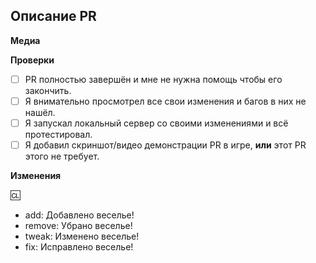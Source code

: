 <!-- ЭТО ШАБЛОН ВАШЕГО PULL REQUEST. Текст между стрелками - это комментарии - они не будут видны в PR. -->

## Описание PR
<!-- Ниже опишите ваш Pull Request. Что он изменяет? На что еще это может повлиять? Постарайтесь описать все внесённые вами изменения! -->

**Медиа**
<!-- Если приемлемо, добавьте скриншоты для демонстрации вашего PR. Если ваш PR представляет собой визуальное изменение, добавьте
скриншоты, иначе он может быть закрыт. -->

**Проверки**
<!-- Выполнение всех следующих действий, если это приемлемо для вида изменений сильно ускорит разбор вашего PR -->
- [ ] PR полностью завершён и мне не нужна помощь чтобы его закончить.
- [ ] Я внимательно просмотрел все свои изменения и багов в них не нашёл.
- [ ] Я запускал локальный сервер со своими изменениями и всё протестировал.
- [ ] Я добавил скриншот/видео демонстрации PR в игре, **или** этот PR этого не требует.

**Изменения**
<!--
Здесь вы можете написать список изменений, который будет автоматически добавлен в игру, когда ваш PR будет принят.

В списке изменений тип значка не является часть предложения, поэтому явно указывайте - Добавлен, Удалён, Изменён.
плохо: - add: Новый инструмент для инженеров
хорошо: - add: Добавлен новый инструмент для инженеров

Вы можете указать своё имя после символа :cl: именно оно будет отображаться в журнале изменений (иначе будет использоваться ваше имя на GitHub)
Например: :cl: Ian

-->

:cl:
- add: Добавлено веселье!
- remove: Убрано веселье!
- tweak: Изменено веселье!
- fix: Исправлено веселье!
